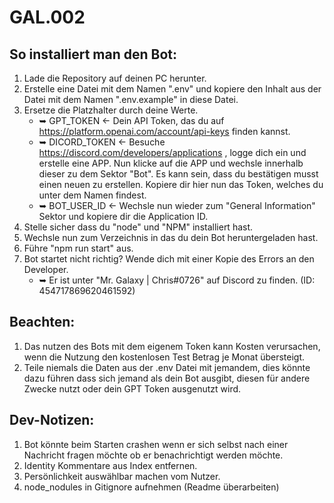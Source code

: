 # GAL.002
 
## So installiert man den Bot:

1. Lade die Repository auf deinen PC herunter.
2. Erstelle eine Datei mit dem Namen ".env" und kopiere den Inhalt aus der Datei mit dem Namen ".env.example" in diese Datei.
3. Ersetze die Platzhalter durch deine Werte.
    *    ➥ GPT_TOKEN <- Dein API Token, das du auf https://platform.openai.com/account/api-keys finden kannst.
    *    ➥ DICORD_TOKEN  <- Besuche https://discord.com/developers/applications , logge dich ein und erstelle eine APP. 
    Nun klicke auf die APP  und wechsle innerhalb dieser zu dem Sektor "Bot". Es kann sein, dass du bestätigen musst einen neuen zu erstellen. Kopiere dir hier nun das Token, welches du unter dem Namen findest.
    *    ➥ BOT_USER_ID <- Wechsle nun wieder zum "General Information" Sektor und kopiere dir die Application ID.
4. Stelle sicher dass du "node" und "NPM" installiert hast.
5. Wechsle nun zum Verzeichnis in das du dein Bot heruntergeladen hast.
6. Führe "npm run start" aus.
7. Bot startet nicht richtig? Wende dich mit einer Kopie des Errors an den Developer.
    *    ➥ Er ist unter "Mr. Galaxy | Chris#0726" auf Discord zu finden. (ID: 454717869620461592)

## Beachten:
1. Das nutzen des Bots mit dem eigenem Token kann Kosten verursachen, wenn die Nutzung den kostenlosen Test Betrag je Monat übersteigt.
2. Teile niemals die Daten aus der .env Datei mit jemandem, dies könnte dazu führen dass sich jemand als dein Bot ausgibt, diesen für andere Zwecke nutzt oder dein GPT Token ausgenutzt wird.

## Dev-Notizen:
1. Bot könnte beim Starten crashen wenn er sich selbst nach einer Nachricht fragen möchte ob er benachrichtigt werden möchte.
2. Identity Kommentare aus Index entfernen.
3. Persönlichkeit auswählbar machen vom Nutzer.
4. node_nodules in Gitignore aufnehmen (Readme überarbeiten)